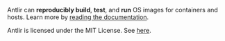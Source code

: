 Antlir can **reproducibly build**, **test**, and **run** OS images for
containers and hosts.  Learn more by [reading the documentation](
https://facebookincubator.github.io/antlir/docs).

Antlir is licensed under the MIT License.  See
[here](https://github.com/facebookincubator/antlir/blob/main/LICENSE).

